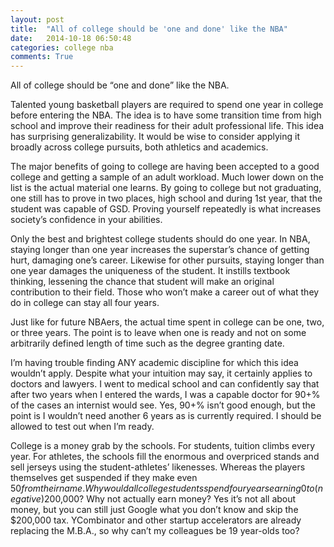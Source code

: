 ```yaml
---
layout: post
title:  "All of college should be 'one and done' like the NBA"
date:   2014-10-18 06:50:48
categories: college nba
comments: True
---
```




All of college should be “one and done” like the NBA.

Talented young basketball players are required to spend one year in college before entering the NBA. The idea is to have some transition time from high school and improve their readiness for their adult professional life. This idea has surprising generalizability. It would be wise to consider applying it broadly across college pursuits, both athletics and academics.


The major benefits of going to college are having been accepted to a good college and getting a sample of an adult workload. Much lower down on the list is the actual material one learns. By going to college but not graduating, one still has to prove in two places, high school and during 1st year, that the student was capable of GSD. Proving yourself repeatedly is what increases society’s confidence in your abilities.


Only the best and brightest college students should do one year. In NBA, staying longer than one year increases the superstar’s chance of getting hurt, damaging one’s career. Likewise for other pursuits, staying longer than one year damages the uniqueness of the student. It instills textbook thinking, lessening the chance that student will make an original contribution to their field. Those who won’t make a career out of what they do in college can stay all four years.


Just like for future NBAers, the actual time spent in college can be one, two, or three years. The point is to leave when one is ready and not on some arbitrarily defined length of time such as the degree granting date.


I’m having trouble finding ANY academic discipline for which this idea wouldn’t apply. Despite what your intuition may say, it certainly applies to doctors and lawyers. I went to medical school and can confidently say that after two years when I entered the wards, I was a capable doctor for 90+% of the cases an internist would see. Yes, 90+% isn’t good enough, but the point is I wouldn’t need another 6 years as is currently required. I should be allowed to test out when I’m ready.


College is a money grab by the schools. For students, tuition climbs every year. For athletes, the schools fill the enormous and overpriced stands and sell jerseys using the student-athletes’ likenesses. Whereas the players themselves get suspended if they make even $50 from their name. Why would all college students spend four years earning 0 to (negative)$200,000? Why not actually earn money? Yes it’s not all about money, but you can still just Google what you don’t know and skip the $200,000 tax. YCombinator and other startup accelerators are already replacing the M.B.A., so why can’t my colleagues be 19 year-olds too?
